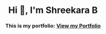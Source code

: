 <h1 align="center">Hi 👋, I'm Shreekara B</h1>
<h3 align="center">
  This is my portfolio: 
  <a href="https://shreekara-portfolio.vercel.app/" target="_blank" rel="noreferrer">View my Portfolio</a>
</h3>
